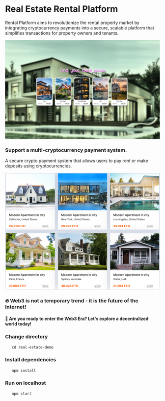 # Real Estate Rental Platform 

Rental Platform aims to revolutionize the rental property market by integrating cryptocurrency payments into a secure, scalable platform that simplifies transactions for property owners and tenants.

![alt text](public/real-estate.png)

### Support a multi-cryptocurrency payment system.

A secure crypto payment system that allows users to pay rent or make deposits using cryptocurrencies.

![alt text](public/marketplace.png)

### 🔥 Web3 is not a temporary trend - it is the future of the Internet!

#### 🚀 Are you ready to enter the Web3 Era? Let's explore a decentralized world today!

### Change directory

```
   cd real-estate-demo
```
### Install dependencies

```
   npm install
```

### Run on localhost

```
   npm start
```
